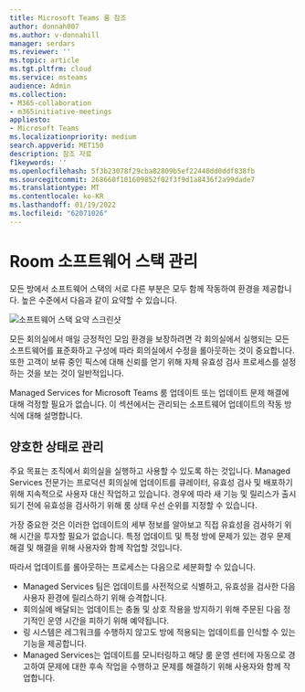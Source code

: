 ```yaml
---
title: Microsoft Teams 룸 참조
author: donnah007
ms.author: v-donnahill
manager: serdars
ms.reviewer: ''
ms.topic: article
ms.tgt.pltfrm: cloud
ms.service: msteams
audience: Admin
ms.collection:
- M365-collaboration
- m365initiative-meetings
appliesto:
- Microsoft Teams
ms.localizationpriority: medium
search.appverid: MET150
description: 참조 자료
f1keywords: ''
ms.openlocfilehash: 5f3b23078f29cba82809b5ef22440dd0ddf838fb
ms.sourcegitcommit: 268660f101609852f02f3f9d1a8436f2a99dade7
ms.translationtype: MT
ms.contentlocale: ko-KR
ms.lasthandoff: 01/19/2022
ms.locfileid: "62071026"
---
```

# <a name="managing-room-software-stack"></a>Room 소프트웨어 스택 관리  
모든 방에서 소프트웨어 스택의 서로 다른 부분은 모두 함께 작동하여 환경을 제공합니다. 높은 수준에서 다음과 같이 요약할 수 있습니다. 

![소프트웨어 스택 요약 스크린샷](../media/update-management-006.jpg)

모든 회의실에서 매일 긍정적인 모임 환경을 보장하려면  각 회의실에서 실행되는 모든 소프트웨어를 표준화하고 구성에 따라 회의실에서 수정을 롤아웃하는 것이 중요합니다. 또한 고객이 보류 중인 픽스에 대해 신뢰를 얻기 위해 자체 유효성 검사 프로세스를 설정하는 것을 보는 것이 일반적입니다.  

Managed Services for Microsoft Teams 룸 업데이트 또는 업데이트 문제 해결에 대해 걱정할 필요가 없습니다. 이 섹션에서는 관리되는 소프트웨어 업데이트의 작동 방식에 대해 설명합니다.  

## <a name="managing-to-a-good-state"></a>양호한 상태로 관리 
주요 목표는 조직에서 회의실을 실행하고 사용할 수 있도록 하는 것입니다. Managed Services 전문가는 프로덕션 회의실에 업데이트를 큐레이터, 유효성 검사 및 배포하기 위해 지속적으로 사용자 대신 작업하고 있습니다. 경우에 따라 새 기능 및 릴리스가 출시되기 전에 유효성을 검사하기 위해 룸 상태 우선 순위를 지정할 수 있습니다.

가장 중요한 것은 이러한 업데이트의 세부 정보를 알아보고 직접 유효성을 검사하기 위해 시간을 투자할 필요가 없습니다. 특정 업데이트 및 특정 방에 문제가 있는 경우 문제 해결 및 해결을 위해 사용자와 함께 작업할 것입니다.  

따라서 업데이트를 롤아웃하는 프로세스는 다음으로 세분화할 수 있습니다.

- Managed Services 팀은 업데이트를 사전적으로 식별하고, 유효성을 검사한 다음 사용자 환경에 릴리스하기 위해 승격합니다.
- 회의실에 배달되는 업데이트는 충돌 및 상호 작용을 방지하기 위해 주문된 다음 정기적인 운영 시간을 피하기 위해 예약됩니다.
- 링 시스템은 레그워크를 수행하지 않고도 방에 적용되는 업데이트를 인식할 수 있는 기능을 제공합니다.
- Managed Services는 업데이트를 모니터링하고 해당 룸 운영 센터에 자동으로 경고하여 문제에 대한 후속 작업을 수행하고 문제를 해결하기 위해 사용자와 함께 작업합니다.
